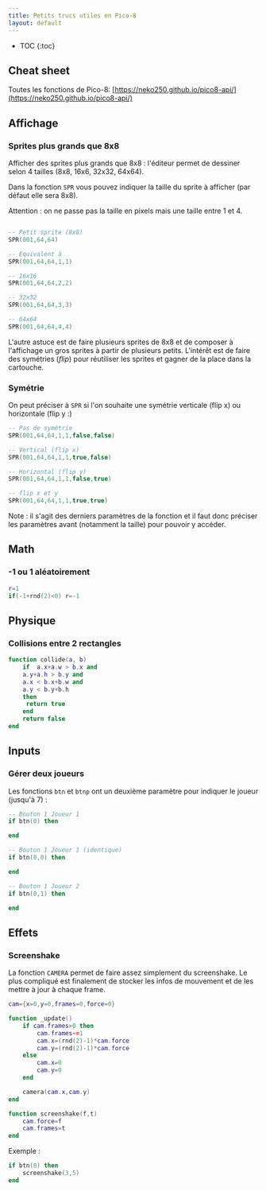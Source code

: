 ```yaml
---
title: Petits trucs utiles en Pico-8
layout: default
---
```


* TOC
{:toc}

## Cheat sheet

Toutes les fonctions de Pico-8: [https://neko250.github.io/pico8-api/](https://neko250.github.io/pico8-api/)

## Affichage

### Sprites plus grands que 8x8

Afficher des sprites plus grands que 8x8 : l'éditeur permet de dessiner selon 4 tailles (8x8, 16x6, 32x32, 64x64).

Dans la fonction `SPR` vous pouvez indiquer la taille du sprite à afficher (par défaut elle sera 8x8).

Attention : on ne passe pas la taille en pixels mais une taille entre 1 et 4.

```lua

-- Petit sprite (8x8)
SPR(001,64,64)

-- Equivalent à
SPR(001,64,64,1,1)

-- 16x16
SPR(001,64,64,2,2)

-- 32x32
SPR(001,64,64,3,3)

-- 64x64
SPR(001,64,64,4,4)

```

L'autre astuce est de faire plusieurs sprites de 8x8 et de composer à l'affichage un gros sprites à partir de plusieurs petits. L'intérêt est de faire des symétries (*flip*) pour réutiliser les sprites et gagner de la place dans la cartouche.

### Symétrie

On peut préciser à `SPR` si l'on souhaite une symétrie verticale (flip x) ou horizontale (flip y :)

```lua
-- Pas de symétrie
SPR(001,64,64,1,1,false,false)

-- Vertical (flip x)
SPR(001,64,64,1,1,true,false)

-- Horizontal (flip y)
SPR(001,64,64,1,1,false,true)

-- flip x et y
SPR(001,64,64,1,1,true,true)

```

Note : il s'agit des derniers paramètres de la fonction et il faut donc préciser les paramètres avant (notamment la taille) pour pouvoir y accéder.

## Math

### -1 ou 1 aléatoirement

```lua
r=1
if(-1+rnd(2)<0) r=-1 
```

## Physique

### Collisions entre 2 rectangles

```lua
function collide(a, b)
    if	a.x+a.w > b.x and
    a.y+a.h > b.y and
    a.x < b.x+b.w and
    a.y < b.y+b.h
    then
     return true
    end
    return false
end
```

## Inputs

### Gérer deux joueurs

Les fonctions `btn` et `btnp` ont un deuxième paramètre pour indiquer le joueur (jusqu'à 7) :

```lua
-- Bouton 1 Joueur 1
if btn(0) then

end

-- Bouton 1 Joueur 1 (identique)
if btn(0,0) then

end

-- Bouton 1 Joueur 2
if btn(0,1) then

end
```

## Effets

### Screenshake

La fonction `CAMERA` permet de faire assez simplement du screenshake. Le plus compliqué est finalement de stocker les infos de mouvement et de les mettre à jour à chaque frame.

```lua
cam={x=0,y=0,frames=0,force=0}

function _update()
	if cam.frames>0 then
		cam.frames-=1
		cam.x=(rnd(2)-1)*cam.force
		cam.y=(rnd(2)-1)*cam.force
	else
		cam.x=0
		cam.y=0
    end

    camera(cam.x,cam.y)
end

function screenshake(f,t)
	cam.force=f
	cam.frames=t
end
```

Exemple : 

```lua
if btn(0) then
    screenshake(3,5)
end
```
